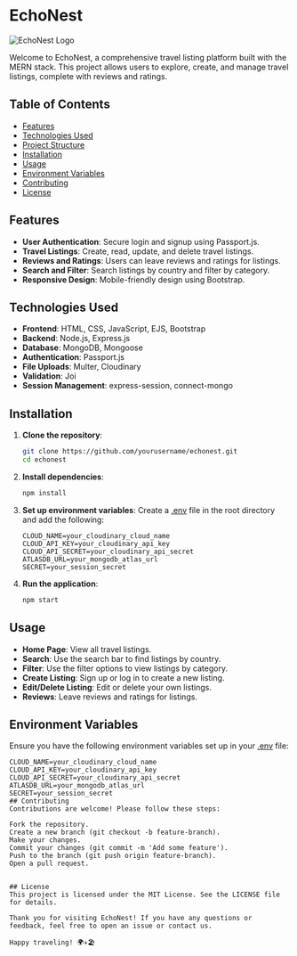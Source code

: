 # EchoNest

![EchoNest Logo](https://via.placeholder.com/150)

Welcome to EchoNest, a comprehensive travel listing platform built with the MERN stack. This project allows users to explore, create, and manage travel listings, complete with reviews and ratings.

## Table of Contents

- [Features](#features)
- [Technologies Used](#technologies-used)
- [Project Structure](#project-structure)
- [Installation](#installation)
- [Usage](#usage)
- [Environment Variables](#environment-variables)
- [Contributing](#contributing)
- [License](#license)

## Features

- **User Authentication**: Secure login and signup using Passport.js.
- **Travel Listings**: Create, read, update, and delete travel listings.
- **Reviews and Ratings**: Users can leave reviews and ratings for listings.
- **Search and Filter**: Search listings by country and filter by category.
- **Responsive Design**: Mobile-friendly design using Bootstrap.

## Technologies Used

- **Frontend**: HTML, CSS, JavaScript, EJS, Bootstrap
- **Backend**: Node.js, Express.js
- **Database**: MongoDB, Mongoose
- **Authentication**: Passport.js
- **File Uploads**: Multer, Cloudinary
- **Validation**: Joi
- **Session Management**: express-session, connect-mongo

## Installation

1. **Clone the repository**:
    ```bash
    git clone https://github.com/yourusername/echonest.git
    cd echonest
    ```

2. **Install dependencies**:
    ```bash
    npm install
    ```

3. **Set up environment variables**:
    Create a [.env](http://_vscodecontentref_/31) file in the root directory and add the following:
    ```env
    CLOUD_NAME=your_cloudinary_cloud_name
    CLOUD_API_KEY=your_cloudinary_api_key
    CLOUD_API_SECRET=your_cloudinary_api_secret
    ATLASDB_URL=your_mongodb_atlas_url
    SECRET=your_session_secret
    ```

4. **Run the application**:
    ```bash
    npm start
    ```

## Usage

- **Home Page**: View all travel listings.
- **Search**: Use the search bar to find listings by country.
- **Filter**: Use the filter options to view listings by category.
- **Create Listing**: Sign up or log in to create a new listing.
- **Edit/Delete Listing**: Edit or delete your own listings.
- **Reviews**: Leave reviews and ratings for listings.

## Environment Variables

Ensure you have the following environment variables set up in your [.env](http://_vscodecontentref_/32) file:

```env
CLOUD_NAME=your_cloudinary_cloud_name
CLOUD_API_KEY=your_cloudinary_api_key
CLOUD_API_SECRET=your_cloudinary_api_secret
ATLASDB_URL=your_mongodb_atlas_url
SECRET=your_session_secret
## Contributing
Contributions are welcome! Please follow these steps:

Fork the repository.
Create a new branch (git checkout -b feature-branch).
Make your changes.
Commit your changes (git commit -m 'Add some feature').
Push to the branch (git push origin feature-branch).
Open a pull request.


## License
This project is licensed under the MIT License. See the LICENSE file for details.

Thank you for visiting EchoNest! If you have any questions or feedback, feel free to open an issue or contact us.

Happy traveling! 🌍✈️🏖️
